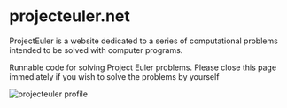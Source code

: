 # projecteuler.net
ProjectEuler is a website dedicated to a series of computational problems intended to be solved with computer programs.

Runnable code for solving Project Euler problems. Please close this page immediately if you wish to solve the problems by yourself

![projecteuler profile](http://projecteuler.net/profile/thindo.png)
